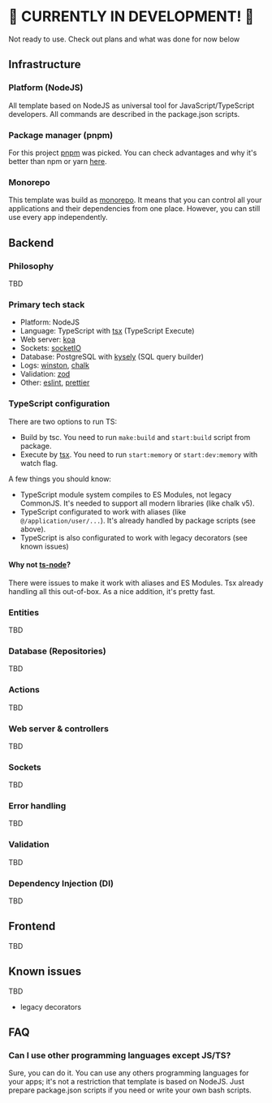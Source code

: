 # 🚧 CURRENTLY IN DEVELOPMENT! 🚧
Not ready to use. Check out plans and what was done for now below

## Infrastructure
### Platform (NodeJS)
All template based on NodeJS as universal tool for JavaScript/TypeScript developers. All commands are described in the package.json scripts.

### Package manager (pnpm)
For this project [pnpm](https://pnpm.io/) was picked. You can check advantages and why it's better than npm or yarn [here](https://refine.dev/blog/pnpm-vs-npm-and-yarn/#advantages-of-pnpm).

### Monorepo
This template was build as [monorepo](https://en.wikipedia.org/wiki/Monorepo). It means that you can control all your applications and their dependencies from one place. However, you can still use every app independently.

## Backend
### Philosophy
TBD

### Primary tech stack
- Platform: NodeJS
- Language: TypeScript with [tsx](https://github.com/esbuild-kit/tsx) (TypeScript Execute)
- Web server: [koa](https://koajs.com/)
- Sockets: [socketIO](https://socket.io/)
- Database: PostgreSQL with [kysely](https://github.com/kysely-org/kysely) (SQL query builder)
- Logs: [winston](https://github.com/winstonjs/winston), [chalk](https://github.com/chalk/chalk)
- Validation: [zod](https://github.com/colinhacks/zod)
- Other: [eslint](https://github.com/eslint/eslint), [prettier](https://github.com/prettier/prettier)

### TypeScript configuration
There are two options to run TS:
- Build by tsc. You need to run `make:build` and `start:build` script from package.
- Execute by [tsx](https://github.com/esbuild-kit/tsx). You need to run `start:memory` or `start:dev:memory` with watch flag.

A few things you should know:
- TypeScript module system compiles to ES Modules, not legacy CommonJS. It's needed to support all modern libraries (like chalk v5).
- TypeScript configurated to work with aliases (like `@/application/user/...`). It's already handled by package scripts (see above).
- TypeScript is also configurated to work with legacy decorators (see known issues)

#### Why not [ts-node](https://github.com/TypeStrong/ts-node)?
There were issues to make it work with aliases and ES Modules. Tsx already handling all this out-of-box. As a nice addition, it's pretty fast.

### Entities
TBD

### Database (Repositories)
TBD

### Actions
TBD

### Web server & controllers
TBD

### Sockets
TBD

### Error handling
TBD

### Validation
TBD

### Dependency Injection (DI)
TBD


## Frontend
TBD

## Known issues
TBD
- legacy decorators

## FAQ
### Can I use other programming languages except JS/TS?
Sure, you can do it. You can use any others programming languages for your apps; it's not a restriction that template is based on NodeJS. Just prepare package.json scripts if you need or write your own bash scripts.